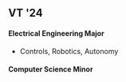 <h2>VT '24</h2>
<h4>Electrical Engineering Major</h4>
<ul><li>Controls, Robotics, Autonomy</li></ul>
<h4>Computer Science Minor</h4>
